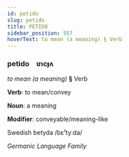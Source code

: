 ```yaml
---
id: petido
slug: petido
title: PETİDO
sidebar_position: 557
hoverText: to mean (a meaning) § Verb
---
```


### petido&emsp;<span kind="abugida">ʋɿcɟʌ</span>

*to mean (a meaning)* **§** Verb

**Verb**: to mean/convey

**Noun**: a meaning

**Modifier**: conveyable/meaning-like

Swedish betyda /bɛ¹tyːda/

*Germanic Language Family*